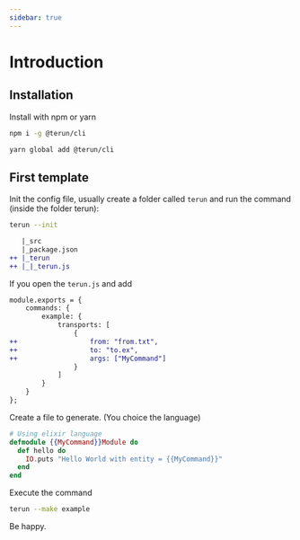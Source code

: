 ```yaml
---
sidebar: true
---
```

# Introduction

## Installation

Install with npm or yarn

```bash
npm i -g @terun/cli
```

```bash
yarn global add @terun/cli
```

## First template

Init the config file, usually create a folder called `terun` and run the command (inside the folder terun):

```sh
terun --init
```

```diff
   |_src
   |_package.json
++ |_terun
++ |_|_terun.js
```

If you open the `terun.js` and add 

```diff
module.exports = {
    commands: {
        example: {
            transports: [
                {
++                  from: "from.txt",
++                  to: "to.ex",
++                  args: ["MyCommand"]
                }
            ]
        }
    }
};
```

Create a file to generate. (You choice the language)

```elixir
# Using elixir language
defmodule {{MyCommand}}Module do
  def hello do
    IO.puts "Hello World with entity = {{MyCommand}}"
  end
end
```

Execute the command

```bash
terun --make example
```

Be happy.